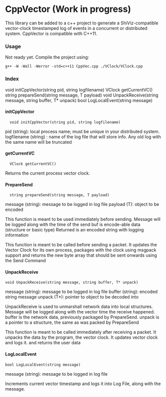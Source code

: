 CppVector (Work in progress)
===========

This library can be added to a c++ project to generate a ShiViz-compatible vector-clock timestamped log of events in a concurrent or distributed system. CppVector is compatible with C++11.

### Usage

Not ready yet.
Compile the project using:

```g++ -W -Wall -Werror -std=c++11 CppVec.cpp ./VClock/VClock.cpp```

### Index

void initCppVector(string pid, string logfilename)
VClock getCurrentVC()
string prepareSend(string message, T payload)
void UnpackReceive(string message, string buffer, T* unpack)
bool LogLocalEvent(string message)

#### initCppVector
```
  void initCppVector(string pid, string logfilename)
```

pid (string): local process name; must be unique in your distributed system.
logfilename (string) : name of the log file that will store info. Any old log with the same name will be truncated

#### getCurrentVC
```
  VClock getCurrentVC()
```

Returns the current process vector clock.

#### PrepareSend
```
  string prepareSend(string message, T payload)
```

message (string): message to be logged in log file
payload (T): object to be encoded

This function is meant to be used immediately before sending. Message will be logged along with the time of the send buf is encode-able data (structure or basic type) Returned is an encoded string with logging information

This function is meant to be called before sending a packet. It updates the Vector Clock for its own process, packages with the clock using msgpack support and returns the new byte array that should be sent onwards using the Send Command

#### UnpackReceive
```
void UnpackReceive(string message, string buffer, T* unpack)
```
message (string): message to be logged in log file
buffer (string): encoded string message
unpack (T*): pointer to object to be decoded into

UnpackReceive is used to unmarshall network data into local structures. Message will be logged along with the vector time the receive happened. buffer is the network data, previously packaged by PrepareSend. unpack is a pointer to a structure, the same as was packed by PrepareSend

This function is meant to be called immediately after receiving a packet. It unpacks the data by the program, the vector clock. It updates vector clock and logs it. and returns the user data

#### LogLocalEvent
```
bool LogLocalEvent(string message)
```
message (string): message to be logged in log file

Increments current vector timestamp and logs it into Log File, along with the message.
